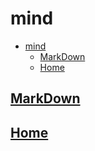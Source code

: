 # mind

- [mind](#mind)
  - [MarkDown](#markdown)
  - [Home](#home)

## [MarkDown](markdown/markdown.md)
## [Home](home/home.md)